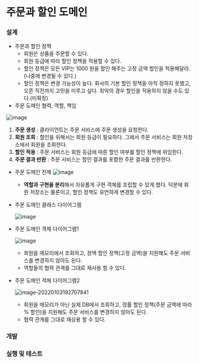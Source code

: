 # 주문과 할인 도메인

### 설계

* 주문과 할인 정책
  * 회원은 상품을 주문할 수 있다.
  * 회원 등급에 따라 할인 정책을 적용할 수 있다.
  * 할인 정책은 모든 VIP는 1000 원을 할인 해주는 고정 금액 할인을 적용해달라.(나중에 변경될 수 있다.)
  * 할인 정책은 변경 가능성이 높다. 회사의 기본 할인 정책을 아직 정하지 못했고, 오픈 직전까지 고민을 미루고 싶다. 최악의 경우 할인을 적용하지 않을 수도 있다.(미확정)
* 주문 도메인 협력, 역할, 책임

![image](https://user-images.githubusercontent.com/75933619/147916791-d85737de-70d5-4059-83ce-1f69f35ca299.png)

1. **주문 생성** : 클라이언트는 주문 서비스에 주문 생성을 요청한다.
2. **회원 조회** : 할인을 위해서는 회원 등급이 필요하다. 그래서 주문 서비스는 회원 저장소에서 회원을 조회한다.
3. **할인 적용** : 주문 서비스는 회원 등급에 따른 할인 여부를 할인 정책에 위임한다.
4. **주문 결과 반환** : 주문 서비스는 할인 결과를 포함한 주문 결과를 반환한다.

* 주문 도메인 전체
  ![image](https://user-images.githubusercontent.com/75933619/147918114-e90ebdf5-0851-4641-a800-084254ad3be2.png)

  * **역할과 구현을 분리**해서 자유롭게 구현 객체를 조립할 수 있게 했다. 덕분에 회원 저장소는 물론이고, 할인 정책도 유연하게 변경할 수 있다.

* 주문 도메인 클래스 다이어그램

  ![image](https://user-images.githubusercontent.com/75933619/147920099-c2317e7e-df80-409b-9fe4-65cb166d286a.png)

* 주문 도메인 객체 다이어그램1

  ![image](https://user-images.githubusercontent.com/75933619/147920409-4f71a0be-9236-4494-b24d-7dc6c48335ea.png)

  * 회원을 메모리에서 조회하고, 정액 할인 정책(고정 금액)을 지원해도 주문 서비스를 변경하지 않아도 된다.
  * 역할들의 협력 관계를 그대로 재사용 할 수 있다.

* 주문 도메인 객체 다이어그램2

  ![image-20220103192707841](C:\Users\User\AppData\Roaming\Typora\typora-user-images\image-20220103192707841.png)

  * 회원을 메모리가 아닌 실제 DB에서 조회하고, 정률 할인 정책(주문 금액에 따라 % 할인)을 지원해도 주문 서비스를 변경하지 않아도 된다.
  * 협력 관계를 그대로 재상용 할 수 있다.

### 개발

### 실행 및 테스트

